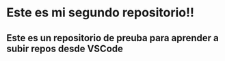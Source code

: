# Este es mi segundo repositorio!!
## Este es un repositorio de preuba para aprender a subir repos desde VSCode
